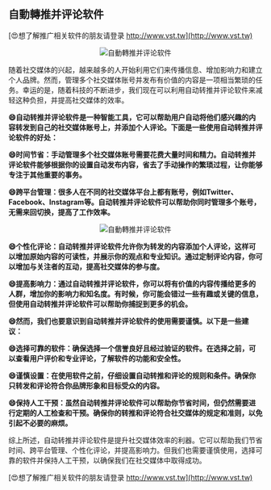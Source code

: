 ## **自動轉推并评论软件**

[😍想了解推广相关软件的朋友请登录 http://www.vst.tw](http://www.vst.tw)

 <center><img src="https://vst.tw/MP4/tuiguang/png/1.png" alt="自動轉推并评论软件"></center>

随着社交媒体的兴起，越来越多的人开始利用它们来传播信息、增加影响力和建立个人品牌。然而，管理多个社交媒体账号并发布有价值的内容是一项相当繁琐的任务。幸运的是，随着科技的不断进步，我们现在可以利用自动转推并评论软件来减轻这种负担，并提高社交媒体的效率。

**😄自动转推并评论软件是一种智能工具，它可以帮助用户自动将他们感兴趣的内容转发到自己的社交媒体账号上，并添加个人评论。下面是一些使用自动转推并评论软件的好处：**

**😄时间节省：手动管理多个社交媒体账号需要花费大量时间和精力。自动转推并评论软件能够根据你的设置自动发布内容，省去了手动操作的繁琐过程，让你能够专注于其他重要的事务。**

**😄跨平台管理：很多人在不同的社交媒体平台上都有账号，例如Twitter、Facebook、Instagram等。自动转推并评论软件可以帮助你同时管理多个账号，无需来回切换，提高了工作效率。**

 <center><img src="https://vst.tw/MP4/tuiguang/png/0.png" alt="自動轉推并评论软件"></center>

**😄个性化评论：自动转推并评论软件允许你为转发的内容添加个人评论，这样可以增加原始内容的可读性，并展示你的观点和专业知识。通过定制评论内容，你可以增加与关注者的互动，提高社交媒体的参与度。**

**😄提高影响力：通过自动转推并评论软件，你可以将有价值的内容传播给更多的人群，增加你的影响力和知名度。有时候，你可能会错过一些有趣或关键的信息，但使用自动转推并评论软件可以帮助你捕捉到更多的机会。**

**😄然而，我们也要意识到自动转推并评论软件的使用需要谨慎。以下是一些建议：**

**😄选择可靠的软件：确保选择一个信誉良好且经过验证的软件。在选择之前，可以查看用户评价和专业评论，了解软件的功能和安全性。**

**😄谨慎设置：在使用软件之前，仔细设置自动转推和评论的规则和条件。确保你只转发和评论符合你品牌形象和目标受众的内容。**

**😄保持人工干预：虽然自动转推并评论软件可以帮助你节省时间，但仍然需要进行定期的人工检查和干预。确保你的转推和评论符合社交媒体的规定和准则，以免引起不必要的麻烦。**

综上所述，自动转推并评论软件是提升社交媒体效率的利器。它可以帮助我们节省时间、跨平台管理、个性化评论，并提高影响力。但我们也需要谨慎使用，选择可靠的软件并保持人工干预，以确保我们在社交媒体中取得成功。

[😍想了解推广相关软件的朋友请登录 http://www.vst.tw](http://www.vst.tw)



